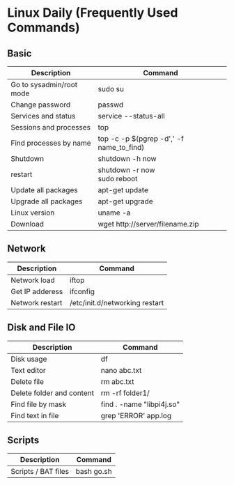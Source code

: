 # Linux Daily (Frequently Used Commands)

## Basic
| Description | Command |
--------------| ---------
| Go to sysadmin/root mode	| sudo su
| Change password	| passwd
| Services and status	| service --status-all
| Sessions and processes	| top 
| Find processes by name	| top -c -p $(pgrep -d',' -f name_to_find)
| Shutdown	| shutdown -h now
| restart	| shutdown -r now<br>sudo reboot
| Update all packages |	apt-get update
| Upgrade all packages	| apt-get upgrade   
| Linux version	| uname -a
| Download | wget http://server/filename.zip 

## Network
| Description | Command
--------------| ---------
| Network load	| iftop
| Get IP adderess	| ifconfig
| Network restart	| /etc/init.d/networking restart

## Disk and File IO
| Description | Command
--------------| ---------
| Disk usage	| df
| Text editor	| nano abc.txt
| Delete file |	rm abc.txt
| Delete folder and content	| rm -rf folder1/
| Find file by mask	| find . -name "libpi4j.so"
| Find text in file	 | grep 'ERROR' app.log
	
## Scripts
| Description | Command
--------------| ---------
| Scripts / BAT files | bash go.sh
